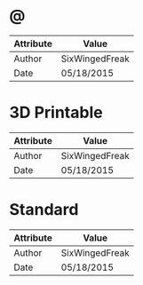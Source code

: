 # @
| Attribute | Value |
| ---  | ---     |
| Author | SixWingedFreak |
| Date | 05/18/2015 |
# 3D Printable
| Attribute | Value |
| ---  | ---     |
| Author | SixWingedFreak |
| Date | 05/18/2015 |
# Standard
| Attribute | Value |
| ---  | ---     |
| Author | SixWingedFreak |
| Date | 05/18/2015 |
